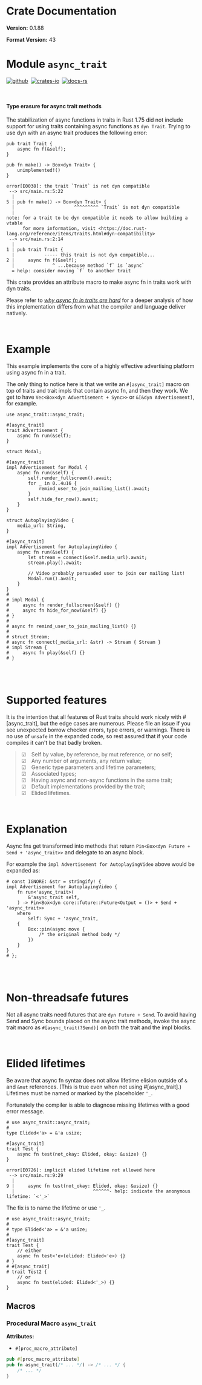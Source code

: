 # Crate Documentation

**Version:** 0.1.88

**Format Version:** 43

# Module `async_trait`

[![github]](https://github.com/dtolnay/async-trait)&ensp;[![crates-io]](https://crates.io/crates/async-trait)&ensp;[![docs-rs]](https://docs.rs/async-trait)

[github]: https://img.shields.io/badge/github-8da0cb?style=for-the-badge&labelColor=555555&logo=github
[crates-io]: https://img.shields.io/badge/crates.io-fc8d62?style=for-the-badge&labelColor=555555&logo=rust
[docs-rs]: https://img.shields.io/badge/docs.rs-66c2a5?style=for-the-badge&labelColor=555555&logo=docs.rs

<br>

<h4>Type erasure for async trait methods</h4>

The stabilization of async functions in traits in Rust 1.75 did not include
support for using traits containing async functions as `dyn Trait`. Trying
to use dyn with an async trait produces the following error:

```compile_fail
pub trait Trait {
    async fn f(&self);
}

pub fn make() -> Box<dyn Trait> {
    unimplemented!()
}
```

```text
error[E0038]: the trait `Trait` is not dyn compatible
 --> src/main.rs:5:22
  |
5 | pub fn make() -> Box<dyn Trait> {
  |                      ^^^^^^^^^ `Trait` is not dyn compatible
  |
note: for a trait to be dyn compatible it needs to allow building a vtable
      for more information, visit <https://doc.rust-lang.org/reference/items/traits.html#dyn-compatibility>
 --> src/main.rs:2:14
  |
1 | pub trait Trait {
  |           ----- this trait is not dyn compatible...
2 |     async fn f(&self);
  |              ^ ...because method `f` is `async`
  = help: consider moving `f` to another trait
```

This crate provides an attribute macro to make async fn in traits work with
dyn traits.

Please refer to [*why async fn in traits are hard*][hard] for a deeper
analysis of how this implementation differs from what the compiler and
language deliver natively.

[hard]: https://smallcultfollowing.com/babysteps/blog/2019/10/26/async-fn-in-traits-are-hard/

<br>

# Example

This example implements the core of a highly effective advertising platform
using async fn in a trait.

The only thing to notice here is that we write an `#[async_trait]` macro on
top of traits and trait impls that contain async fn, and then they work. We
get to have `Vec<Box<dyn Advertisement + Sync>>` or `&[&dyn Advertisement]`,
for example.

```
use async_trait::async_trait;

#[async_trait]
trait Advertisement {
    async fn run(&self);
}

struct Modal;

#[async_trait]
impl Advertisement for Modal {
    async fn run(&self) {
        self.render_fullscreen().await;
        for _ in 0..4u16 {
            remind_user_to_join_mailing_list().await;
        }
        self.hide_for_now().await;
    }
}

struct AutoplayingVideo {
    media_url: String,
}

#[async_trait]
impl Advertisement for AutoplayingVideo {
    async fn run(&self) {
        let stream = connect(&self.media_url).await;
        stream.play().await;

        // Video probably persuaded user to join our mailing list!
        Modal.run().await;
    }
}
#
# impl Modal {
#     async fn render_fullscreen(&self) {}
#     async fn hide_for_now(&self) {}
# }
#
# async fn remind_user_to_join_mailing_list() {}
#
# struct Stream;
# async fn connect(_media_url: &str) -> Stream { Stream }
# impl Stream {
#     async fn play(&self) {}
# }
```

<br><br>

# Supported features

It is the intention that all features of Rust traits should work nicely with
#\[async_trait\], but the edge cases are numerous. Please file an issue if
you see unexpected borrow checker errors, type errors, or warnings. There is
no use of `unsafe` in the expanded code, so rest assured that if your code
compiles it can't be that badly broken.

> &#9745;&emsp;Self by value, by reference, by mut reference, or no self;<br>
> &#9745;&emsp;Any number of arguments, any return value;<br>
> &#9745;&emsp;Generic type parameters and lifetime parameters;<br>
> &#9745;&emsp;Associated types;<br>
> &#9745;&emsp;Having async and non-async functions in the same trait;<br>
> &#9745;&emsp;Default implementations provided by the trait;<br>
> &#9745;&emsp;Elided lifetimes.<br>

<br>

# Explanation

Async fns get transformed into methods that return `Pin<Box<dyn Future +
Send + 'async_trait>>` and delegate to an async block.

For example the `impl Advertisement for AutoplayingVideo` above would be
expanded as:

```
# const IGNORE: &str = stringify! {
impl Advertisement for AutoplayingVideo {
    fn run<'async_trait>(
        &'async_trait self,
    ) -> Pin<Box<dyn core::future::Future<Output = ()> + Send + 'async_trait>>
    where
        Self: Sync + 'async_trait,
    {
        Box::pin(async move {
            /* the original method body */
        })
    }
}
# };
```

<br><br>

# Non-threadsafe futures

Not all async traits need futures that are `dyn Future + Send`. To avoid
having Send and Sync bounds placed on the async trait methods, invoke the
async trait macro as `#[async_trait(?Send)]` on both the trait and the impl
blocks.

<br>

# Elided lifetimes

Be aware that async fn syntax does not allow lifetime elision outside of `&`
and `&mut` references. (This is true even when not using #\[async_trait\].)
Lifetimes must be named or marked by the placeholder `'_`.

Fortunately the compiler is able to diagnose missing lifetimes with a good
error message.

```compile_fail
# use async_trait::async_trait;
#
type Elided<'a> = &'a usize;

#[async_trait]
trait Test {
    async fn test(not_okay: Elided, okay: &usize) {}
}
```

```text
error[E0726]: implicit elided lifetime not allowed here
 --> src/main.rs:9:29
  |
9 |     async fn test(not_okay: Elided, okay: &usize) {}
  |                             ^^^^^^- help: indicate the anonymous lifetime: `<'_>`
```

The fix is to name the lifetime or use `'_`.

```
# use async_trait::async_trait;
#
# type Elided<'a> = &'a usize;
#
#[async_trait]
trait Test {
    // either
    async fn test<'e>(elided: Elided<'e>) {}
# }
# #[async_trait]
# trait Test2 {
    // or
    async fn test(elided: Elided<'_>) {}
}
```

## Macros

### Procedural Macro `async_trait`

**Attributes:**

- `#[proc_macro_attribute]`

```rust
pub #[proc_macro_attribute]
pub fn async_trait(/* ... */) -> /* ... */ {
    /* ... */
}
```

